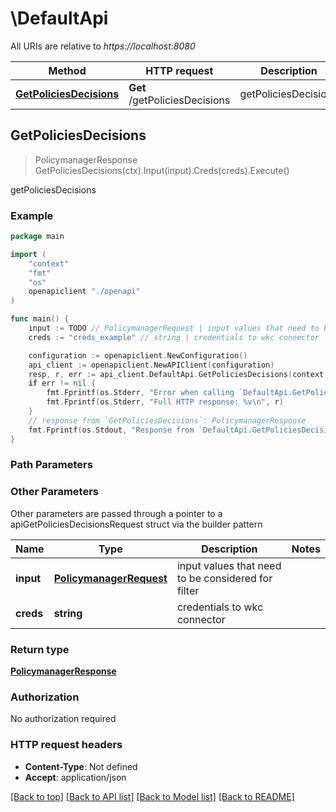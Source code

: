 # \DefaultApi

All URIs are relative to *https://localhost:8080*

Method | HTTP request | Description
------------- | ------------- | -------------
[**GetPoliciesDecisions**](DefaultApi.md#GetPoliciesDecisions) | **Get** /getPoliciesDecisions | getPoliciesDecisions



## GetPoliciesDecisions

> PolicymanagerResponse GetPoliciesDecisions(ctx).Input(input).Creds(creds).Execute()

getPoliciesDecisions



### Example

```go
package main

import (
    "context"
    "fmt"
    "os"
    openapiclient "./openapi"
)

func main() {
    input := TODO // PolicymanagerRequest | input values that need to be considered for filter
    creds := "creds_example" // string | credentials to wkc connector

    configuration := openapiclient.NewConfiguration()
    api_client := openapiclient.NewAPIClient(configuration)
    resp, r, err := api_client.DefaultApi.GetPoliciesDecisions(context.Background()).Input(input).Creds(creds).Execute()
    if err != nil {
        fmt.Fprintf(os.Stderr, "Error when calling `DefaultApi.GetPoliciesDecisions``: %v\n", err)
        fmt.Fprintf(os.Stderr, "Full HTTP response: %v\n", r)
    }
    // response from `GetPoliciesDecisions`: PolicymanagerResponse
    fmt.Fprintf(os.Stdout, "Response from `DefaultApi.GetPoliciesDecisions`: %v\n", resp)
}
```

### Path Parameters



### Other Parameters

Other parameters are passed through a pointer to a apiGetPoliciesDecisionsRequest struct via the builder pattern


Name | Type | Description  | Notes
------------- | ------------- | ------------- | -------------
 **input** | [**PolicymanagerRequest**](PolicymanagerRequest.md) | input values that need to be considered for filter | 
 **creds** | **string** | credentials to wkc connector | 

### Return type

[**PolicymanagerResponse**](PolicymanagerResponse.md)

### Authorization

No authorization required

### HTTP request headers

- **Content-Type**: Not defined
- **Accept**: application/json

[[Back to top]](#) [[Back to API list]](../README.md#documentation-for-api-endpoints)
[[Back to Model list]](../README.md#documentation-for-models)
[[Back to README]](../README.md)

